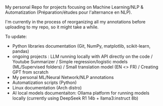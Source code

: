My personal Repo for projects focusing on Machine Learning/NLP & Automatization (Préparation/études pour l'alternance en NLP).

I'm currently in the process of reorganizing all my annotations before uploading to my repo, so it might take a while.


To update: 
* Python libraries documentation (Git, NumPy, matplotlib, scikit-learn, pandas)
* ongoing projects : LLM running locally with API directly on the code / Youtube Summarizer / Simple regression/logistic models (ML/Supervised folders) / Small translation model (EN <> FR) / Creating GPT from scratch 
* My personal ML/Neural Network/NLP annotations
* Automatization scripts (Python)
* Linux documentation (Arch distro)
* AI local models documentaiton: Ollama platform for running models locally (currently using DeepSeek R1 14b + llama3:instruct 8b)
